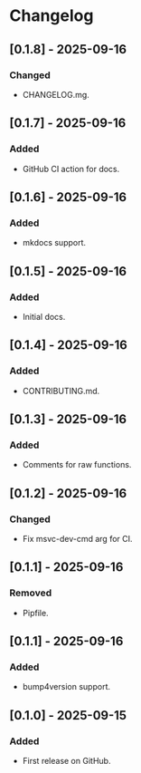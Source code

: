 # Changelog

## [0.1.8] - 2025-09-16
### Changed
- CHANGELOG.mg.

## [0.1.7] - 2025-09-16
### Added
- GitHub CI action for docs.

## [0.1.6] - 2025-09-16
### Added
- mkdocs support.

## [0.1.5] - 2025-09-16
### Added
- Initial docs.

## [0.1.4] - 2025-09-16
### Added
- CONTRIBUTING.md.

## [0.1.3] - 2025-09-16
### Added
- Comments for raw functions.

## [0.1.2] - 2025-09-16
### Changed
- Fix msvc-dev-cmd arg for CI.

## [0.1.1] - 2025-09-16
### Removed
- Pipfile.

## [0.1.1] - 2025-09-16
### Added
- bump4version support.

## [0.1.0] - 2025-09-15
### Added
- First release on GitHub.
